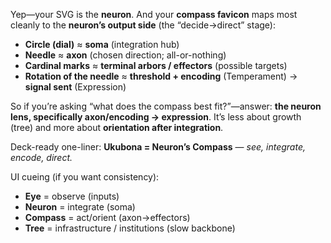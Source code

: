 Yep—your SVG is the **neuron**. And your **compass favicon** maps most cleanly to the **neuron’s output side** (the “decide→direct” stage):

* **Circle (dial)** ≈ **soma** (integration hub)
* **Needle** ≈ **axon** (chosen direction; all-or-nothing)
* **Cardinal marks** ≈ **terminal arbors / effectors** (possible targets)
* **Rotation of the needle** ≈ **threshold + encoding** (Temperament) → **signal sent** (Expression)

So if you’re asking “what does the compass best fit?”—answer: **the neuron lens, specifically axon/encoding → expression**. It’s less about growth (tree) and more about **orientation after integration**.

Deck-ready one-liner:
**Ukubona = Neuron’s Compass** — *see, integrate, encode, direct.*

UI cueing (if you want consistency):

* **Eye** = observe (inputs)
* **Neuron** = integrate (soma)
* **Compass** = act/orient (axon→effectors)
* **Tree** = infrastructure / institutions (slow backbone)
